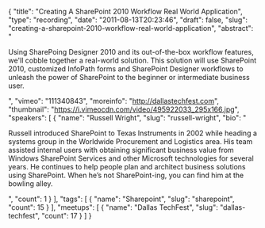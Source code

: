 {
  "title": "Creating A SharePoint 2010 Workflow Real World Application",
  "type": "recording",
  "date": "2011-08-13T20:23:46",
  "draft": false,
  "slug": "creating-a-sharepoint-2010-workflow-real-world-application",
  "abstract": "<p>Using SharePoing Designer 2010 and its out-of-the-box workflow features, we'll cobble together a real-world solution. This solution will use SharePoint 2010, customized InfoPath forms and SharePoint Designer workflows to unleash the power of SharePoint to the beginner or intermediate business user.</p>",
  "vimeo": "111340843",
  "moreinfo": "http://dallastechfest.com",
  "thumbnail": "https://i.vimeocdn.com/video/495922033_295x166.jpg",
  "speakers": [
    {
      "name": "Russell Wright",
      "slug": "russell-wright",
      "bio": "<p>Russell introduced SharePoint to Texas Instruments in 2002 while heading a systems group in the Worldwide Procurement and Logistics area. His team assisted internal users with obtaining significant business value from Windows SharePoint Services and other Microsoft technologies for several years. He continues to help people plan and architect business solutions using SharePoint. When he&rsquo;s not SharePoint-ing, you can find him at the bowling alley.</p>",
      "count": 1
    }
  ],
  "tags": [
    {
      "name": "Sharepoint",
      "slug": "sharepoint",
      "count": 15
    }
  ],
  "meetups": [
    {
      "name": "Dallas TechFest",
      "slug": "dallas-techfest",
      "count": 17
    }
  ]
}